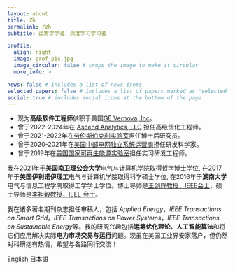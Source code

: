 ```yaml
---
layout: about
title: Zh
permalink: /zh
subtitle: 运筹学学者，深度学习学习者

profile:
  align: right
  image: prof_pic.jpg
  image_circular: false # crops the image to make it circular
  more_info: >

news: false # includes a list of news items
selected_papers: false # includes a list of papers marked as "selected={true}"
social: true # includes social icons at the bottom of the page
---
```


- 现为**高级软件工程师**供职于美国[GE Vernova, Inc](https://www.gevernova.com/software/products/gridos/energy-markets-software)。
- 曾于2022-2024年在 [Ascend Analytics, LLC](https://www.ascendanalytics.com/) 担任高级优化工程师。
- 曾于2021-2022年在[劳伦斯伯克利实验室](https://emp.lbl.gov/)担任博士后研究员。
- 曾于2020-2021年在[美国中部电网独立系统运营商](https://www.misoenergy.org/)担任研发科学家。
- 曾于2019年在[美国国家可再生能源实验室](https://www.nrel.gov/grid/)担任实习研发工程师。

我在2021年于**美国南卫理公会大学**电气与计算机学院取得哲学博士学位, 在2017年于**美国伊利诺伊理工**电气与计算机学院取得科学硕士学位, 在2016年于**湖南大学**电气与信息工程学院取得工学学士学位。博士导师是[王剑辉教授，IEEE会士](https://sites.google.com/site/eejhwang/)，硕士导师是[李祖毅教授，IEEE 会士](https://person.zju.edu.cn/lizuyi)。

我在诸多著名期刊杂志担任审稿人，包括 *Applied Energy*，*IEEE Transactions on Smart Grid*，*IEEE Transactions on Power Systems*，*IEEE Transactions on Sustainable Energy*等。我的研究兴趣包括**运筹优化理论**，**人工智能算法**和将它们应用解决实际**电力市场交易与运行**问题。现虽在美国工业界安家落户，但仍然对科研抱有热情，希望与各路同行交流！

<div class="button-row">
  <a href="/" class="fancy-button">English</a>
  <a href="jp" class="fancy-button">日本語</a>
</div>

<br/>

